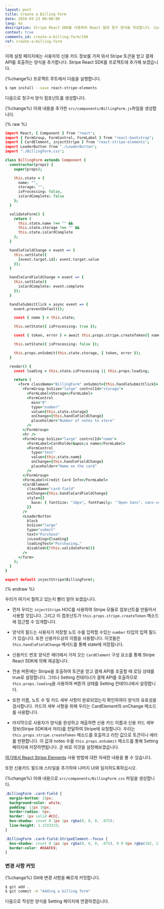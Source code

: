 ```yaml
---
layout: post
title: Create a Billing Form
date: 2018-03-23 00:00:00
lang: ko
description: Stripe React SDK를 사용하여 React 앱에 청구 양식을 작성합니다. CardElement를 사용하여 사용자가 신용 카드 세부 정보를 입력하도록하고 createToken 메소드를 호출하여 serverless billing API에 전달할 수있는 토큰을 생성합니다. 
context: true
comments_id: create-a-billing-form/186
ref: create-a-billing-form
---
```


이제 설정 페이지에는 사용자의 신용 카드 정보를 가져 와서 Stripe 토큰을 받고 결제 API를 호출하는 양식을 추가합니다. Stripe React SDK를 프로젝트에 추가해 보겠습니다.

{%change%} 프로젝트 루트에서 다음을 실행합니다.

``` bash
$ npm install --save react-stripe-elements
```

다음으로 청구서 양식 컴포넌트를 생성합니다.

{%change%} 아래 내용을 추가한 `src/components/BillingForm.js`파일을 생성합니다.

{% raw %}
``` coffee
import React, { Component } from "react";
import { FormGroup, FormControl, FormLabel } from "react-bootstrap";
import { CardElement, injectStripe } from "react-stripe-elements";
import LoaderButton from "./LoaderButton";
import "./BillingForm.css";

class BillingForm extends Component {
  constructor(props) {
    super(props);

    this.state = {
      name: "",
      storage: "",
      isProcessing: false,
      isCardComplete: false
    };
  }

  validateForm() {
    return (
      this.state.name !== "" &&
      this.state.storage !== "" &&
      this.state.isCardComplete
    );
  }

  handleFieldChange = event => {
    this.setState({
      [event.target.id]: event.target.value
    });
  }

  handleCardFieldChange = event => {
    this.setState({
      isCardComplete: event.complete
    });
  }

  handleSubmitClick = async event => {
    event.preventDefault();

    const { name } = this.state;

    this.setState({ isProcessing: true });

    const { token, error } = await this.props.stripe.createToken({ name });

    this.setState({ isProcessing: false });

    this.props.onSubmit(this.state.storage, { token, error });
  }

  render() {
    const loading = this.state.isProcessing || this.props.loading;

    return (
      <form className="BillingForm" onSubmit={this.handleSubmitClick}>
        <FormGroup bsSize="large" controlId="storage">
          <FormLabel>Storage</FormLabel>
          <FormControl
            min="0"
            type="number"
            value={this.state.storage}
            onChange={this.handleFieldChange}
            placeholder="Number of notes to store"
          />
        </FormGroup>
        <hr />
        <FormGroup bsSize="large" controlId="name">
          <FormLabel>Cardholder&apos;s name</FormLabel>
          <FormControl
            type="text"
            value={this.state.name}
            onChange={this.handleFieldChange}
            placeholder="Name on the card"
          />
        </FormGroup>
        <FormLabel>Credit Card Info</FormLabel>
        <CardElement
          className="card-field"
          onChange={this.handleCardFieldChange}
          style={{
            base: { fontSize: "18px", fontFamily: '"Open Sans", sans-serif' }
          }}
        />
        <LoaderButton
          block
          bsSize="large"
          type="submit"
          text="Purchase"
          isLoading={loading}
          loadingText="Purchasing…"
          disabled={!this.validateForm()}
        />
      </form>
    );
  }
}

export default injectStripe(BillingForm);
```
{% endraw %}

우리가 여기서 뭘하고 있는지 빨리 알아 보겠습니다.

- 먼저 우리는 `injectStripe` HOC를 사용하여 Stripe 모듈로 컴포넌트를 만들어서 사용할 것입니다. 그리고 이 컴포넌트가 `this.props.stripe.createToken` 메소드에 접근할 수 있게합니다.

- 양식의 필드는 사용자가 저장할 노트 수를 입력할 수있는 `number` 타입의 입력 필드가 있습니다. 또한 신용카드상의 이름을 사용합니다. 이것들은 `this.handleFieldChange` 메서드를 통해 state에 저장됩니다.

- 신용카드 번호 양식은 헤더에서 가져 오는 `CardElement` 구성 요소를 통해 Stripe React SDK에 의해 제공됩니다.

- 전송 버튼에는 Stripe을 호출하여 토큰을 얻고 결제 API를 호출할 때 로딩 상태를 true로 설정합니다. 그러나 Setting 컨테이너가 결제 API를 호출하므로 `this.props.loading`을 사용하여 버튼의 상태를 Setting 컨테이너에서 설정합니다.

- 또한 이름, 노트 수 및 카드 세부 사항이 완료되었는지 확인하여이 양식의 유효성을 검사합니다. 카드의 세부 사항을 위해 우리는 CardElement의 onChange 메소드를 사용합니다.

- 마지막으로 사용자가 양식을 완성하고 제출하면 신용 카드 이름과 신용 카드 세부 정보(Stripe SDK에서 처리)를 전달하여 Stripe에 요청합니다. 우리는 `this.props.stripe.createToken` 메소드를 호출하고 리턴 값으로 토큰이나 에러를 반환합니다. 이 값과 notes 수를 `this.props.onSubmit` 메소드를 통해 Setting 페이지에 저장하면됩니다. 곧 바로 이것을 설정해보겠습니다.

[여기에서 React Stripe Elements](https://github.com/stripe/react-stripe-elements) 사용 방법에 대한 자세한 내용을 볼 수 있습니다.

또한 신용카드 필드에 스타일을 추가하여 나머지 UI와 일치하도록하십시오.

{%change%} 아래 내용으로 `src/components/BillingForm.css` 파일을 생성합니다.

``` css
.BillingForm .card-field {
  margin-bottom: 15px;
  background-color: white;
  padding: 11px 16px;
  border-radius: 6px;
  border: 1px solid #CCC;
  box-shadow: inset 0 1px 1px rgba(0, 0, 0, .075);
  line-height: 1.3333333;
}

.BillingForm .card-field.StripeElement--focus {
  box-shadow: inset 0 1px 1px rgba(0, 0, 0, .075), 0 0 8px rgba(102, 175, 233, .6);
  border-color: #66AFE9;
}
```

### 변경 사항 커밋

{%change%} Git에 변경 사항을 빠르게 커밋합니다.

``` bash
$ git add .
$ git commit -m "Adding a billing form"
```

다음으로 작성한 양식을 Setting 페이지에 연결하겠습니다.

